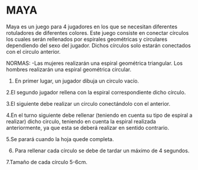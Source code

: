 # MAYA
Maya es un juego para 4 jugadores en los que se necesitan diferentes rotuladores de diferentes colores.
Este juego consiste en conectar círculos los cuales serán rellenados por espirales geométricas y circulares dependiendo del sexo del jugador. Dichos círculos solo estarán conectados con el circulo anterior. 

NORMAS: 
-Las mujeres realizarán una espiral geométrica triangular. Los hombres realizarán una espiral geométrica circular.

1. En primer lugar, un jugador dibuja un circulo vacío. 

2.El segundo jugador rellena con la espiral correspondiente dicho círculo.

3.El siguiente debe realizar un circulo conectándolo con el anterior. 

4.En el turno siguiente debe rellenar (teniendo en cuenta su tipo de espiral a realizar) dicho circulo, teniendo en cuenta la espiral realizada anteriormente, ya que esta se deberá realizar en sentido contrario. 

5.Se parará cuando la hoja quede completa.

6. Para rellenar cada círculo se debe de tardar un máximo de 4 segundos. 

7.Tamaño de cada círculo 5-6cm.








